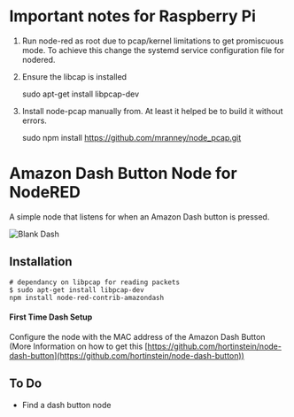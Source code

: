 # Important notes for Raspberry Pi

1) Run node-red as root due to pcap/kernel limitations to get promiscuous mode. To achieve this change the systemd service configuration file for nodered.

2) Ensure the libcap is installed

    sudo apt-get install libpcap-dev


3) Install node-pcap manually from. At least it helped be to build it without errors.

    sudo npm install https://github.com/mranney/node_pcap.git

# Amazon Dash Button Node for NodeRED

A simple node that listens for when an Amazon Dash button is pressed.

![Blank Dash](http://i.imgur.com/PP0CJ3s.png?1)

## Installation

    # dependancy on libpcap for reading packets
    $ sudo apt-get install libpcap-dev
    npm install node-red-contrib-amazondash

#### First Time Dash Setup 

Configure the node with the MAC address of the Amazon Dash Button (More Information on how to get this [https://github.com/hortinstein/node-dash-button](https://github.com/hortinstein/node-dash-button))

## To Do

 - Find a dash button node
